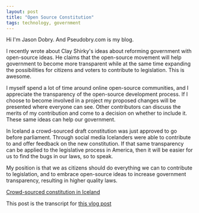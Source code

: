 ```yaml
---
layout: post
title: "Open Source Constitution"
tags: technology, government
---
```

Hi I'm Jason Dobry. And Pseudobry.com is my blog.

I recently wrote about Clay Shirky's ideas about reforming government with
open-source ideas. He claims that the open-source movement will help government
to become more transparent while at the same time expanding the possibilities
for citizens and voters to contribute to legislation. This is awesome.

I myself spend a lot of time around online open-source communities, and I
appreciate the transparency of the open-source development process. If I choose
to become involved in a project my proposed changes will be presented where
everyone can see. Other contributors can discuss the merits of my contribution
and come to a decision on whether to include it. These same ideas can help our
government.

In Iceland a crowd-sourced draft constitution was just approved to go before
parliament. Through social media Icelanders were able to contribute to and offer
feedback on the new constitution. If that same transparency can be applied to
the legislative process in America, then it will be easier for us to find the
bugs in our laws, so to speak.

My position is that we as citizens should do everything we can to contribute to
legislation, and to embrace open-source ideas to increase government
transparency, resulting in higher quality laws.

[Crowd-sourced constitution in Iceland](http://gigaom.com/europe/icelanders-approve-their-crowdsourced-constitution/)

This post is the transcript for [this vlog post](youtube=http://www.youtube.com/watch?v=pZQQg49fWuk&#038;feature=youtu.be&#038;w=320&#038;rel=0)
